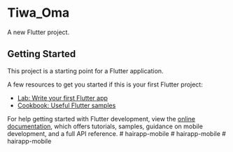 # Tiwa_Oma

A new Flutter project.

## Getting Started

This project is a starting point for a Flutter application.

A few resources to get you started if this is your first Flutter project:

- [Lab: Write your first Flutter app](https://docs.flutter.dev/get-started/codelab)
- [Cookbook: Useful Flutter samples](https://docs.flutter.dev/cookbook)

For help getting started with Flutter development, view the
[online documentation](https://docs.flutter.dev/), which offers tutorials,
samples, guidance on mobile development, and a full API reference.
#   h a i r a p p - m o b i l e  
 #   h a i r a p p - m o b i l e  
 #   h a i r a p p - m o b i l e  
 